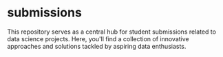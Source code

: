 # submissions
This repository serves as a central hub for student submissions related to data science projects. Here, you'll find a collection of innovative approaches and solutions tackled by aspiring data enthusiasts.
